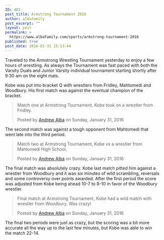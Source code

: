 ```yaml
---
ID: 481
post_title: Armstrong Tournament 2016
author: albafamily
post_excerpt: ""
layout: post
permalink: >
  https://www.albafamily.com/sports/armstrong-tournament-2016
published: true
post_date: 2016-01-31 15:13:44
---
```

Traveled to the Armstrong Wrestling Tournament yesterday to enjoy a few hours of wrestling. As always the Tournament was fast paced with both the Varsity Duals and Junior Varsity individual tournament starting shortly after 9:30 am on the eight mats.

Kobe was put into bracket Q with wrestlers from Fridley, Mahtomedi and Woodbury. His first match was against the eventual champion of the bracket.

<div id="fb-root"></div><div class="fb-video" data-allowfullscreen="1" data-href="/andrew.alba/videos/vb.704580978/10153874318450979/?type=3"><div class="fb-xfbml-parse-ignore"><blockquote cite="https://www.facebook.com/andrew.alba/videos/10153874318450979/"><a href="https://www.facebook.com/andrew.alba/videos/10153874318450979/"></a><p>Match one at Armstrong Tournament, Kobe took on a wrestler from Fridley.</p>Posted by <a href="https://www.facebook.com/andrew.alba">Andrew Alba</a> on Sunday, January 31, 2016</blockquote></div></div>

The second match was against a tough opponent from Mahtomedi that went late into the third period.

<div id="fb-root"></div><div class="fb-video" data-allowfullscreen="1" data-href="/andrew.alba/videos/vb.704580978/10153876425090979/?type=3"><div class="fb-xfbml-parse-ignore"><blockquote cite="https://www.facebook.com/andrew.alba/videos/10153876425090979/"><a href="https://www.facebook.com/andrew.alba/videos/10153876425090979/"></a><p>Match two at Armstrong Tournament, Kobe vs a wrestler from Mahtomedi High School.</p>Posted by <a href="https://www.facebook.com/andrew.alba">Andrew Alba</a> on Sunday, January 31, 2016</blockquote></div></div>

The final match was absolutely crazy. Kobe last match pitted him against a wrestler from Woodbury and it was six minutes of wild scrambling, reversals and some controversy over points awarded. After the first period the score was adjusted from Kobe being ahead 10-7 to 8-10 in favor of the Woodbury wrestler.

<div id="fb-root"></div><div class="fb-video" data-allowfullscreen="1" data-href="/andrew.alba/videos/vb.704580978/10153876427955979/?type=3"><div class="fb-xfbml-parse-ignore"><blockquote cite="https://www.facebook.com/andrew.alba/videos/10153876427955979/"><a href="https://www.facebook.com/andrew.alba/videos/10153876427955979/"></a><p>Final match at Armstrong Tournament, Kobe had a wild match with wrestler from Woodbury. Was crazy!</p>Posted by <a href="https://www.facebook.com/andrew.alba">Andrew Alba</a> on Sunday, January 31, 2016</blockquote></div></div>

The final two periods were just as crazy, but the scoring was a bit more accurate all the way up to the last few minutes, but Kobe was able to win the match 22-14.